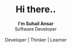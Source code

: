 <h1 align="center">Hi there..</h1>

<p align="center">
  <b>I'm Suhail Ansar</b><br/>
  Software Developer<br/><br/>
  Developer | Thinker | Learner
</p>
